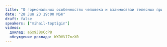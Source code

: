 ```yaml
---
title: "О гормональных особенностях человека и взаимосвязи телесных признаков с характером человека"
date: "28 Jun 23 19:00 MSK"
draft: false
speakers: ["mihail-toptigin"]
videos:
  доклад: aGx9J8sCcP8
  обсуждение доклада: WX9VV17nzX0
---
```

